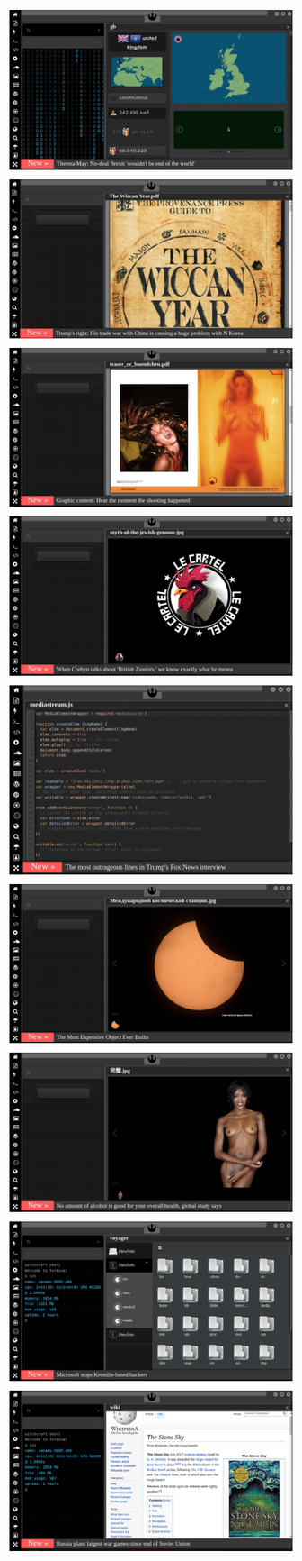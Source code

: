 
![Image](brexit.png)

<!-- 
bkz şaka maka ekşideki ibnelerin babası yaşında olmak
bkz ekşideki fanboylar büyüyünce ne olacaklar sorundalı
bkz ekşideki fanboyların beni yütüpır sanması
bkz ekşideki fanboyların enes abilerini yemek
bkz cmylmz fanboyları zeka seviyesi
bkz gaga bulutun imralıya fiber internet bağlatması
https://www.pinterest.com/wiccasoft/pins/
bkz gaga bulutun kamalcılara yahudi demesi
bkz gaga bulutun paylaştığı türkler aşkenazi yahudi imalı paylaşımı
https://www.pinterest.com/wiccasoft/pins/
bkz enes abici atacücücü ekşiciler vs gaga bulutçu kürtçü inciciler
bkz enes abinin gaga buluta verdiği efso ayar
https://www.uludagsozluk.com/k/ermeni/&w=bg bkz ermeni dölü
bkz gaga bulutun ekşicilerle askerlik arkadaşı çıkması
https://www.uludagsozluk.com/k/gaga-bulut/&w=bg bkz gaga bulutun ekşicilere yolldağı ses kaydı
bkz rupert murdoch türk mü gerizekalı oç
bkz üstün genlerini aktarmayan kamalcı
bkz damarlarındaki asil türk kanını kürtlere vermeyen kamalcı
bkz günde 20 defa e devlet soy ağacı sorgulayan kamalcı
bkz kürt gaga bulutun türkçü ekşiciler için ses kaydı hazırlaması
https://www.uludagsozluk.com/k/k%C3%BCrtlerin-20-%C3%A7ocuk-yapma-nedeni/&w=bg bkz oç olmaları
https://www.uludagsozluk.com/k/g%C3%BCnde-5-litre-pepsi-i%C3%A7mek/ bkz kamalcı ergenler
https://www.uludagsozluk.com/k/cihangir-solcular%C4%B1/&w=bg bkz oç ları
https://www.uludagsozluk.com/k/t%C3%BCrkiye-ye-niye-yat%C4%B1r%C4%B1mc%C4%B1-gelmiyor/ 
https://www.uludagsozluk.com/k/k%C3%BCrtlerin-20-%C3%A7ocuk-yapma-nedeni/&w=gd bkz ananın amı tabi ki oç
https://www.uludagsozluk.com/k/akit-tv-de-pedofili-skandal%C4%B1/&w=gd bkz izleyelim efenim ayol bunlar sapık
https://www.uludagsozluk.com/k/corona-ikinci-dalga-n%C4%B1n-gelmeyecek-olmas%C4%B1/ bkz hayallerde yaşıyor bazı ibneler
https://www.uludagsozluk.com/k/fet%C3%B6-devlete-s%C4%B1zarken-akp-ne-yap%C4%B1yordu/&w=bg bkz annenin amcığını gevşetiyodu 
https://www.uludagsozluk.com/k/solcular%C4%B1-tan%C4%B1d%C4%B1k%C3%A7a-kenan-evren-e-hak-vermek/ ananın amı oç
-->

![Image](wiccanyear.png)

[![Image](hearthemoment.png)](http://www.taschen-transfer.com/media/downloads/teaser_ce_buendchen.pdf)

[![Image](myth-of-the-jewish-genome.png)](https://www.npmjs.com/package/browserless)

![Image](mediasource.png)

![Image](ISS.png)

[![Image](完璧.png)](https://www.ibm.com/developerworks/jp/aix/library/au-errnovariable/index.html)

![Image](voyager.png)

![Image](stone-sky.png)


